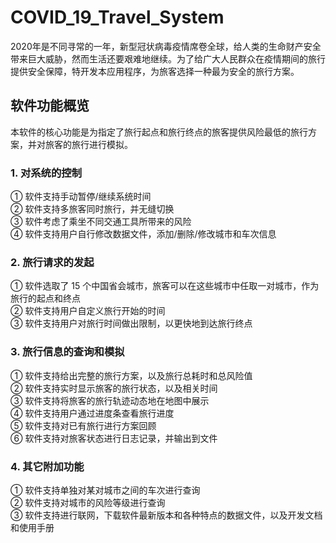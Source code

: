 # COVID_19_Travel_System
2020年是不同寻常的一年，新型冠状病毒疫情席卷全球，给人类的生命财产安全带来巨大威胁，然而生活还要艰难地继续。为了给广大人民群众在疫情期间的旅行提供安全保障，特开发本应用程序，为旅客选择一种最为安全的旅行方案。
## 软件功能概览
本软件的核心功能是为指定了旅行起点和旅行终点的旅客提供风险最低的旅行方案，并对旅客的旅行进行模拟。
### 1. 对系统的控制
① 软件支持手动暂停/继续系统时间  
② 软件支持多旅客同时旅行，并无缝切换  
③ 软件考虑了乘坐不同交通工具所带来的风险  
④ 软件支持用户自行修改数据文件，添加/删除/修改城市和车次信息  
### 2. 旅行请求的发起
① 软件选取了 15 个中国省会城市，旅客可以在这些城市中任取一对城市，作为旅行的起点和终点  
② 软件支持用户自定义旅行开始的时间  
③ 软件支持用户对旅行时间做出限制，以更快地到达旅行终点  
### 3. 旅行信息的查询和模拟
① 软件支持给出完整的旅行方案，以及旅行总耗时和总风险值  
② 软件支持实时显示旅客的旅行状态，以及相关时间  
③ 软件支持将旅客的旅行轨迹动态地在地图中展示  
④ 软件支持用户通过进度条查看旅行进度  
⑤ 软件支持对已有旅行进行方案回顾  
⑥ 软件支持对旅客状态进行日志记录，并输出到文件  
### 4. 其它附加功能
① 软件支持单独对某对城市之间的车次进行查询  
② 软件支持对城市的风险等级进行查询  
③ 软件支持进行联网，下载软件最新版本和各种特点的数据文件，以及开发文档和使用手册  
